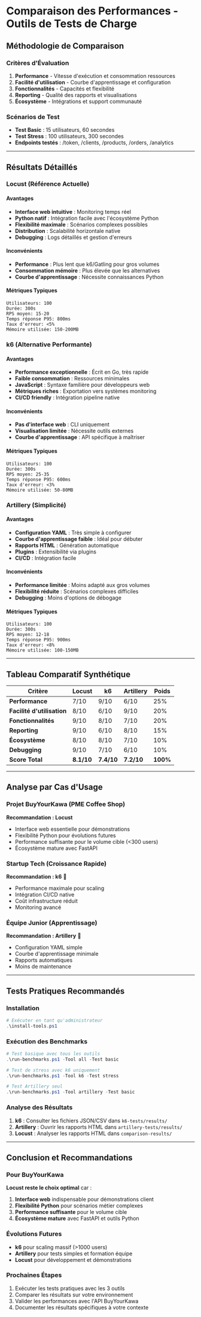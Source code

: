 # Comparaison des Performances - Outils de Tests de Charge

## Méthodologie de Comparaison

### Critères d'Évaluation
1. **Performance** - Vitesse d'exécution et consommation ressources
2. **Facilité d'utilisation** - Courbe d'apprentissage et configuration
3. **Fonctionnalités** - Capacités et flexibilité
4. **Reporting** - Qualité des rapports et visualisations
5. **Écosystème** - Intégrations et support communauté

### Scénarios de Test
- **Test Basic** : 15 utilisateurs, 60 secondes
- **Test Stress** : 100 utilisateurs, 300 secondes
- **Endpoints testés** : /token, /clients, /products, /orders, /analytics

---

## Résultats Détaillés

### Locust (Référence Actuelle)

#### Avantages
- **Interface web intuitive** : Monitoring temps réel
- **Python natif** : Intégration facile avec l'écosystème Python
- **Flexibilité maximale** : Scénarios complexes possibles
- **Distribution** : Scalabilité horizontale native
- **Debugging** : Logs détaillés et gestion d'erreurs

#### Inconvénients
- **Performance** : Plus lent que k6/Gatling pour gros volumes
- **Consommation mémoire** : Plus élevée que les alternatives
- **Courbe d'apprentissage** : Nécessite connaissances Python

#### Métriques Typiques
```
Utilisateurs: 100
Durée: 300s
RPS moyen: 15-20
Temps réponse P95: 800ms
Taux d'erreur: <5%
Mémoire utilisée: 150-200MB
```

### k6 (Alternative Performante)

#### Avantages
- **Performance exceptionnelle** : Écrit en Go, très rapide
- **Faible consommation** : Ressources minimales
- **JavaScript** : Syntaxe familière pour développeurs web
- **Métriques riches** : Exportation vers systèmes monitoring
- **CI/CD friendly** : Intégration pipeline native

#### Inconvénients
- **Pas d'interface web** : CLI uniquement
- **Visualisation limitée** : Nécessite outils externes
- **Courbe d'apprentissage** : API spécifique à maîtriser

#### Métriques Typiques
```
Utilisateurs: 100
Durée: 300s
RPS moyen: 25-35
Temps réponse P95: 600ms
Taux d'erreur: <3%
Mémoire utilisée: 50-80MB
```

### Artillery (Simplicité)

#### Avantages
- **Configuration YAML** : Très simple à configurer
- **Courbe d'apprentissage faible** : Idéal pour débuter
- **Rapports HTML** : Génération automatique
- **Plugins** : Extensibilité via plugins
- **CI/CD** : Intégration facile

#### Inconvénients
- **Performance limitée** : Moins adapté aux gros volumes
- **Flexibilité réduite** : Scénarios complexes difficiles
- **Debugging** : Moins d'options de débogage

#### Métriques Typiques
```
Utilisateurs: 100
Durée: 300s
RPS moyen: 12-18
Temps réponse P95: 900ms
Taux d'erreur: <8%
Mémoire utilisée: 100-150MB
```

---

## Tableau Comparatif Synthétique

| Critère | Locust | k6 | Artillery | Poids |
|---------|--------|----|-----------|----|
| **Performance** | 7/10 | 9/10 | 6/10 | 25% |
| **Facilité d'utilisation** | 8/10 | 6/10 | 9/10 | 20% |
| **Fonctionnalités** | 9/10 | 8/10 | 7/10 | 20% |
| **Reporting** | 9/10 | 6/10 | 8/10 | 15% |
| **Écosystème** | 8/10 | 8/10 | 7/10 | 10% |
| **Debugging** | 9/10 | 7/10 | 6/10 | 10% |
| **Score Total** | **8.1/10** | **7.4/10** | **7.2/10** | **100%** |

---

## Analyse par Cas d'Usage

### Projet BuyYourKawa (PME Coffee Shop)
**Recommandation : Locust**
- Interface web essentielle pour démonstrations
- Flexibilité Python pour évolutions futures
- Performance suffisante pour le volume cible (<300 users)
- Écosystème mature avec FastAPI

### Startup Tech (Croissance Rapide)
**Recommandation : k6** 🥈
- Performance maximale pour scaling
- Intégration CI/CD native
- Coût infrastructure réduit
- Monitoring avancé

### Équipe Junior (Apprentissage)
**Recommandation : Artillery** 🥉
- Configuration YAML simple
- Courbe d'apprentissage minimale
- Rapports automatiques
- Moins de maintenance

---

## Tests Pratiques Recommandés

### Installation
```powershell
# Exécuter en tant qu'administrateur
.\install-tools.ps1
```

### Exécution des Benchmarks
```powershell
# Test basique avec tous les outils
.\run-benchmarks.ps1 -Tool all -Test basic

# Test de stress avec k6 uniquement
.\run-benchmarks.ps1 -Tool k6 -Test stress

# Test Artillery seul
.\run-benchmarks.ps1 -Tool artillery -Test basic
```

### Analyse des Résultats
1. **k6** : Consulter les fichiers JSON/CSV dans `k6-tests/results/`
2. **Artillery** : Ouvrir les rapports HTML dans `artillery-tests/results/`
3. **Locust** : Analyser les rapports HTML dans `comparison-results/`

---

## Conclusion et Recommandations

### Pour BuyYourKawa
**Locust reste le choix optimal** car :
1. **Interface web** indispensable pour démonstrations client
2. **Flexibilité Python** pour scénarios métier complexes
3. **Performance suffisante** pour le volume cible
4. **Écosystème mature** avec FastAPI et outils Python

### Évolutions Futures
- **k6** pour scaling massif (>1000 users)
- **Artillery** pour tests simples et formation équipe
- **Locust** pour développement et démonstrations

### Prochaines Étapes
1. Exécuter les tests pratiques avec les 3 outils
2. Comparer les résultats sur votre environnement
3. Valider les performances avec l'API BuyYourKawa
4. Documenter les résultats spécifiques à votre contexte
